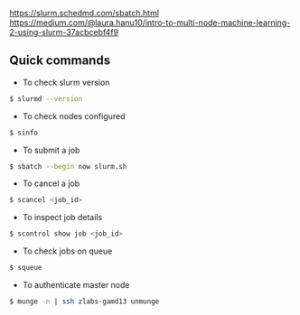 https://slurm.schedmd.com/sbatch.html
https://medium.com/@laura.hanu10/intro-to-multi-node-machine-learning-2-using-slurm-37acbcebf4f9

## Quick commands

- To check slurm version
```bash
$ slurmd --version
```
- To check nodes configured
```bash
$ sinfo
```
- To submit a job
```bash
$ sbatch --begin now slurm.sh
```
- To cancel a job
```bash
$ scancel <job_id>
```
- To inspect job details
```bash
$ scontrol show job <job_id>
```
- To check jobs on queue
```bash
$ squeue
```
- To authenticate master node
```bash
$ munge -n | ssh zlabs-gamd13 unmunge
```
